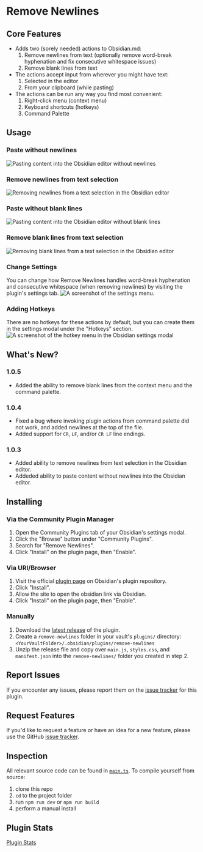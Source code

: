 # Remove Newlines

## Core Features
+ Adds two (sorely needed) actions to Obsidian.md:
  1. Remove newlines from text (optionally remove word-break hyphenation and fix consecutive whitespace issues)
  2. Remove blank lines from text
+ The actions accept input from wherever you might have text:
  1. Selected in the editor
  2. From your clipboard (while pasting)
+ The actions can be run any way you find most convenient:
  1. Right-click menu (context menu)
  2. Keyboard shortcuts (hotkeys)
  3. Command Palette

## Usage

### Paste without newlines
![Pasting content into the Obsidian editor without newlines](media/Paste%20Without%20Newlines%20Demo.gif)

### Remove newlines from text selection
![Removing newlines from a text selection in the Obsidian editor](media/Remove%20Newlines%20From%20Selection%20Demo.gif)

### Paste without blank lines
![Pasting content into the Obsidian editor without blank lines](media/Paste%20Without%20Blank%20Lines.gif)

### Remove blank lines from text selection
![Removing blank lines from a text selection in the Obsidian editor](media/Remove%20Blank%20Lines%20From%20Selection.gif)

### Change Settings
You can change how Remove Newlines handles word-break hyphenation and consecutive whitespace (when removing newlines) by visiting the plugin's settings tab.
![A screenshot of the settings menu.](media/settings_menu.png)

### Adding Hotkeys
There are no hotkeys for these actions by default, but you can create them in the settings modal under the "Hotkeys" section.
![A screenshot of the hotkey menu in the Obsidian settings modal](media/Add%20Hotkeys.png)

## What's New?
### 1.0.5
- Added the ability to remove blank lines from the context menu and the command palette.

### 1.0.4
- Fixed a bug where invoking plugin actions from command palette did not work, and added newlines at the top of the file.
- Added support for `CR`, `LF`, and/or `CR LF` line endings.

### 1.0.3
- Added ability to remove newlines from text selection in the Obsidian editor.
- Addeded ability to paste content without newlines into the Obsidian editor.

## Installing
### Via the Community Plugin Manager
1. Open the Community Plugins tab of your Obsidian's settings modal.
2. Click the "Browse" button under "Community Plugins".
2. Search for "Remove Newlines".
3. Click "Install" on the plugin page, then "Enable".

### Via URI/Browser
1. Visit the official [plugin page](https://obsidian.md/plugins?id=remove-newlines#) on Obsidian's plugin repository.
2. Click "Install".
3. Allow the site to open the obsidian link via Obsidian.
4. Click "Install" on the plugin page, then "Enable".

### Manually
1. Download the [latest release](https://github.com/HandcartCactus/obsidian-remove-newlines/releases) of the plugin.
2. Create a `remove-newlines` folder in your vault's `plugins/` directory: `<YourVaultFolder>/.obsidian/plugins/remove-newlines`
3. Unzip the release file and copy over `main.js`, `styles.css`, and `manifest.json` into the `remove-newlines/` folder you created in step 2.

## Report Issues
If you encounter any issues, please report them on the [issue tracker](https://github.com/HandcartCactus/obsidian-remove-newlines/issues/new?assignees=HandcartCactus&labels=bug&projects=&template=bug_report.md&title=%5BBUG%5D) for this plugin.

## Request Features
If you'd like to request a feature or have an idea for a new feature, please use the GitHub [issue tracker](https://github.com/HandcartCactus/obsidian-remove-newlines/issues/new?assignees=HandcartCactus&labels=enhancement&projects=&template=feature_request.md&title=%5BFEATURE%5D).

## Inspection
All relevant source code can be found in [`main.ts`](https://github.com/HandcartCactus/obsidian-remove-newlines/blob/main/main.ts). To compile yourself from source:
1. clone this repo
2. `cd` to the project folder
3. run `npm run dev` or `npm run build`
4. perform a manual install

## Plugin Stats
[Plugin Stats](plugin_stats_viewer.html)
